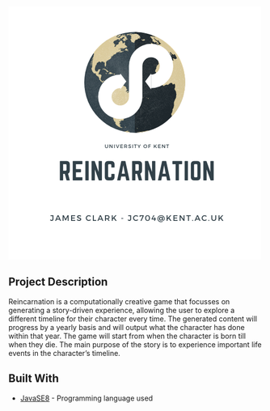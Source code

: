 ![Reincarnation Logo](https://github.com/eyespied/Reincarnation/blob/master/images/REINCARNATION.png)

## Project Description
Reincarnation is a computationally creative game that focusses on generating a story-driven experience, allowing the user to explore a different timeline for their character every time. The generated content will progress by a yearly basis and will output what the character has done within that year. The game will start from when the character is born till when they die. The main purpose of the story is to experience important life events in the character’s timeline. 

## Built With

* [JavaSE8](https://docs.oracle.com/javase/8/docs/api/) - Programming language used
